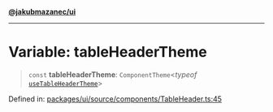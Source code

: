 [**@jakubmazanec/ui**](../README.md)

---

# Variable: tableHeaderTheme

> `const` **tableHeaderTheme**: `ComponentTheme`\<_typeof_
> [`useTableHeaderTheme`](../functions/useTableHeaderTheme.md)\>

Defined in:
[packages/ui/source/components/TableHeader.ts:45](https://github.com/jakubmazanec/tools/blob/90a5050fae768000bb00b2044438762c3c8c0f98/packages/ui/source/components/TableHeader.ts#L45)

